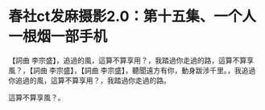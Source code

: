 # 春社ct发麻摄影2.0：第十五集、一个人一根烟一部手机

【詞曲 李宗盛】，追過的風，這算不算享用？，我踏過你走過的路，這算不算享風？，【詞曲 李宗盛】，【詞曲 李宗盛】，聽聞遠方有你，動身跋涉千里。，我追過你追過的風，這算不算享用？，我踏過你走過的路。

這算不算享風？。